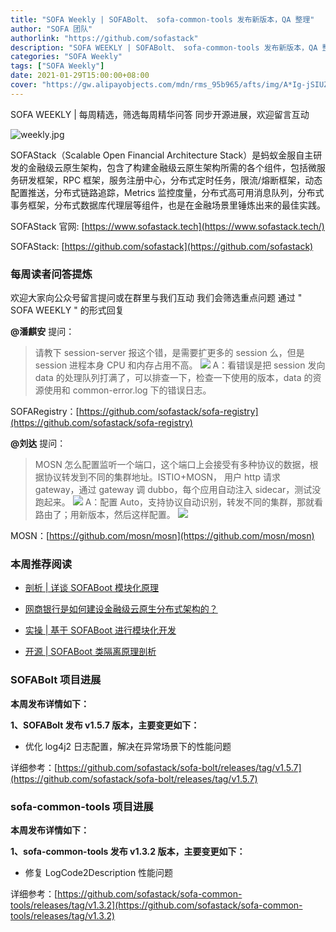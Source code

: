 ```yaml
---
title: "SOFA Weekly | SOFABolt、 sofa-common-tools 发布新版本，QA 整理"
author: "SOFA 团队"
authorlink: "https://github.com/sofastack"
description: "SOFA WEEKLY | SOFABolt、 sofa-common-tools 发布新版本，QA 整理"
categories: "SOFA Weekly"
tags: ["SOFA Weekly"]
date: 2021-01-29T15:00:00+08:00
cover: "https://gw.alipayobjects.com/mdn/rms_95b965/afts/img/A*Ig-jSIUZWx0AAAAAAAAAAAAAARQnAQ"
---
```


SOFA WEEKLY | 每周精选，筛选每周精华问答
同步开源进展，欢迎留言互动

![weekly.jpg](https://gw.alipayobjects.com/mdn/rms_95b965/afts/img/A*ARgKS6SuU7YAAAAAAAAAAAAAARQnAQ)

SOFAStack（Scalable Open Financial Architecture Stack）是蚂蚁金服自主研发的金融级云原生架构，包含了构建金融级云原生架构所需的各个组件，包括微服务研发框架，RPC 框架，服务注册中心，分布式定时任务，限流/熔断框架，动态配置推送，分布式链路追踪，Metrics 监控度量，分布式高可用消息队列，分布式事务框架，分布式数据库代理层等组件，也是在金融场景里锤炼出来的最佳实践。

SOFAStack 官网: [https://www.sofastack.tech](https://www.sofastack.tech/)

SOFAStack: [https://github.com/sofastack](https://github.com/sofastack)

### 每周读者问答提炼

欢迎大家向公众号留言提问或在群里与我们互动
我们会筛选重点问题
通过 " SOFA WEEKLY " 的形式回复

**@潘麒安** 提问：

> 请教下 session-server 报这个错，是需要扩更多的 session 么，但是 session 进程本身 CPU 和内存占用不高。
> ![](https://cdn.nlark.com/yuque/0/2021/png/12405317/1611911810538-0a3d61c9-11fc-4398-9dbe-b1d1033e79d8.png)
A：看错误是把 session 发向 data 的处理队列打满了，可以排查一下，检查一下使用的版本，data 的资源使用和 common-error.log 下的错误日志。

SOFARegistry：[https://github.com/sofastack/sofa-registry](https://github.com/sofastack/sofa-registry)

**@刘达** 提问：

> MOSN 怎么配置监听一个端口，这个端口上会接受有多种协议的数据，根据协议转发到不同的集群地址。ISTIO+MOSN， 用户 http 请求 gateway，通过 gateway 调 dubbo，每个应用自动注入 sidecar，测试没跑起来。
> ![](https://cdn.nlark.com/yuque/0/2021/png/12405317/1611911810599-43c28bd7-b920-4bf1-b5b7-07f3c625a17c.png)
A：配置 Auto，支持协议自动识别，转发不同的集群，那就看路由了；用新版本，然后这样配置。
![](https://cdn.nlark.com/yuque/0/2021/png/12405317/1611911810600-e3ddbdee-0077-4f94-bc67-b9c9afcc5243.png)

MOSN：[https://github.com/mosn/mosn](https://github.com/mosn/mosn)

### 本周推荐阅读

- [剖析 | 详谈 SOFABoot 模块化原理](http://mp.weixin.qq.com/s?__biz=MzUzMzU5Mjc1Nw==&mid=2247484113&idx=1&sn=21ea61a6feb801a5a95e728d234e2dad&chksm=faa0ed0bcdd7641d0a72dc35d5437fe4d4928ac181e007ad4f2d7a8e7f7c61757eae9181c9ee&scene=21#wechat_redirect)

- [网商银行是如何建设金融级云原生分布式架构的？](http://mp.weixin.qq.com/s?__biz=MzUzMzU5Mjc1Nw==&mid=2247487074&idx=1&sn=8db3c74c5b4c024314a3f1743998d545&chksm=faa0e1b8cdd768aebe339efc0c24f093d6cdc2d8bfc1f4c548312090e4cb3b165201c84361be&scene=21)

- [实操 | 基于 SOFABoot 进行模块化开发](http://mp.weixin.qq.com/s?__biz=MzUzMzU5Mjc1Nw==&mid=2247484017&idx=1&sn=f4ca7f563ad0ed6158282736a141a1f3&chksm=faa0edabcdd764bd7d8dda126f923d1b8653fc4f2e3d77b7873c1b288a35f0ff0ae79bf74321&scene=21)

- [开源 | SOFABoot 类隔离原理剖析](http://mp.weixin.qq.com/s?__biz=MzUzMzU5Mjc1Nw==&mid=2247483929&idx=1&sn=d68a3cc20bad606ef5337ac3630b74f0&chksm=faa0edc3cdd764d57787aca5c40a05977c84549ac01c6c183340992e6c7ee48eb17f686b9787&scene=21)

### SOFABolt 项目进展

**本周发布详情如下：**

**1、SOFABolt 发布 v1.5.7 版本，主要变更如下：**

- 优化 log4j2 日志配置，解决在异常场景下的性能问题

详细参考：[https://github.com/sofastack/sofa-bolt/releases/tag/v1.5.7](https://github.com/sofastack/sofa-bolt/releases/tag/v1.5.7)

### sofa-common-tools  项目进展

**本周发布详情如下：**

**1、sofa-common-tools 发布 v1.3.2 版本，主要变更如下：**

- 修复 LogCode2Description 性能问题

详细参考：[https://github.com/sofastack/sofa-common-tools/releases/tag/v1.3.2](https://github.com/sofastack/sofa-common-tools/releases/tag/v1.3.2)